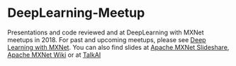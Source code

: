 # DeepLearning-Meetup
Presentations and code reviewed and at DeepLearning with MXNet meetups in 2018. For past and upcoming meetups, please see [Deep Learning with MXNet](https://www.meetup.com/pro/deep-learning-with-apache-mxnet). You can also find slides at [Apache MXNet Slideshare](https://www.slideshare.net/apachemxnet), [Apache MXNet Wiki](https://cwiki.apache.org/confluence/display/MXNET/Meetups+and+Hangouts) or at [TalkAI](https://github.com/TalkAI/DeepLearning-Meetup)
